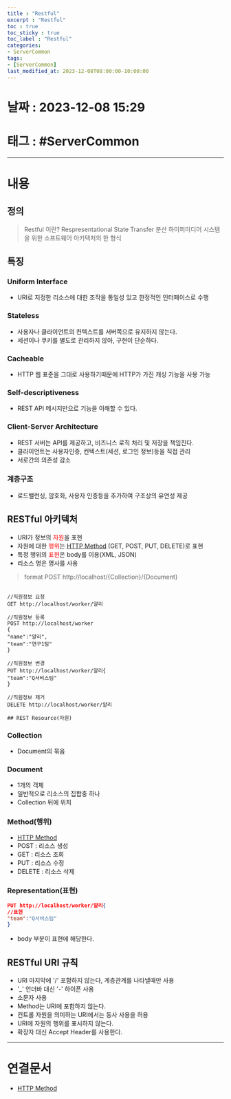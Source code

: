 ```yaml
---
title : "Restful"
excerpt : "Restful"
toc : true
toc_sticky : true
toc_label : "Restful"
categories:
- ServerCommon
tags:
- [ServerCommon]
last_modified_at: 2023-12-08T08:00:00-10:00:00
---
```


# 날짜 : 2023-12-08 15:29

# 태그 : #ServerCommon 
---

# 내용

## 정의
> Restful 이란?
> Respresentational State Transfer
> 분산 하이퍼미디어 시스템을 위한 소프트웨어 아키텍처의 한 형식

## 특징

### Uniform Interface
- URI로 지정한 리소스에 대한 조작을 통일성 있고 한정적인 인터페이스로 수행

### Stateless
- 사용자나 클라이언트의 컨텍스트를 서버쪽으로 유지하지 않는다.
- 세션이나 쿠키를 별도로 관리하지 않아, 구현이 단순하다.

### Cacheable
- HTTP 웹 표준을 그대로 사용하기때문에 HTTP가 가진 캐싱 기능을 사용 가능

### Self-descriptiveness
- REST API 메시지만으로 기능을 이해할 수 있다.

### Client-Server Architecture
- REST 서버는 API를 제공하고, 비즈니스 로직 처리 및 저장을 책임진다.
- 클라이언트는 사용자인증, 컨텍스트(세션, 로그인 정보)등을 직접 관리
- 서로간의 의존성 감소

### 계층구조
- 로드밸런싱, 암호화, 사용자 인증등을 추가하여 구조상의 유연성 제공

## RESTful 아키텍처
- URI가 정보의 <span style="color:red">자원</span>을 표현
- 자원에 대한 <span style="color:red">행위</span>는 [HTTP Method](../../servercommon/servercommon-HTTP-Method) (GET, POST, PUT, DELETE)로 표현
- 특정 행위의 <span style="color:red">표현</span>은 body를 이용(XML, JSON)
- 리소스 명은 명사를 사용
> format
> POST http://localhost/{Collection}/{Document}

```

//직원정보 요청
GET http://localhost/worker/얄리

//직원정보 등록
POST http://localhost/worker
{
"name":"얄리",
"team":"연구1팀"
}

//직원정보 변경
PUT http://localhost/worker/얄리{
"team":"Q서비스팀"
}

//직원정보 제거
DELETE http://localhost/worker/얄리

## REST Resource(자원)
```

### Collection
- Document의 묶음

### Document
- 1개의 객체
- 일반적으로 리소스의 집합중 하나
- Collection 뒤에 위치

### Method(행위)
- [HTTP Method](../../servercommon/servercommon-HTTP-Method)
- POST : 리소스 생성
- GET : 리소스 조회
- PUT : 리소스 수정
- DELETE : 리소스 삭제

### Representation(표현)

```json
PUT http://localhost/worker/얄리{
//표현
"team":"Q서비스팀"
}
```

- body 부분이 표현에 해당한다.

## RESTful URI 규칙
- URI 마지막에 '/' 포함하지 않는다, 계층관계를 나타낼때만 사용
- '_' 언더바 대신 '-' 하이픈 사용
- 소문자 사용
- Method는 URI에 포함하지 않는다.
- 컨트롤 자원을 의미하는 URI에서는 동사 사용을 허용
- URI에 자원의 행위를 표시하지 않는다.
- 확장자 대신 Accept Header를 사용한다.

---

# 연결문서
- [HTTP Method](../../servercommon/servercommon-HTTP-Method)